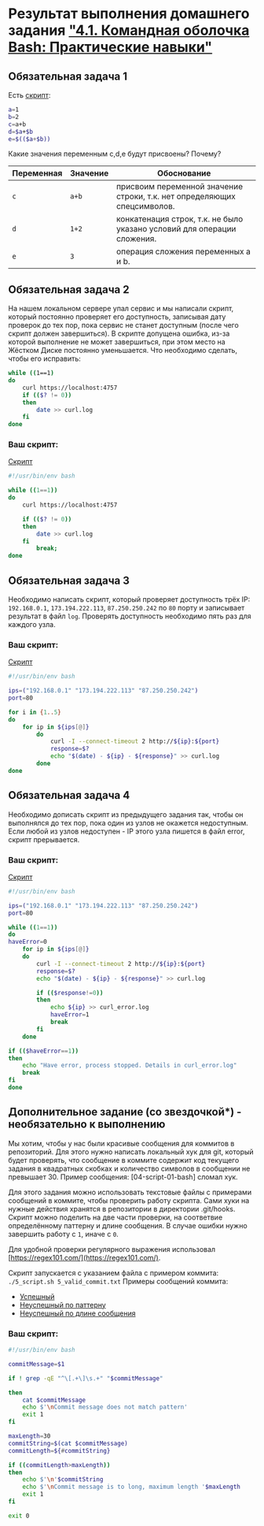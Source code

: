 # Результат выполнения домашнего задания ["4.1. Командная оболочка Bash: Практические навыки"](https://github.com/netology-code/sysadm-homeworks/tree/devsys10/04-script-01-bash)

## Обязательная задача 1

Есть [скрипт](1_script.sh):

```bash
a=1
b=2
c=a+b
d=$a+$b
e=$(($a+$b))
```

Какие значения переменным c,d,e будут присвоены? Почему?


| Переменная | Значение | Обоснование                                                              |
| ---------- | -------- | ------------------------------------------------------------------------ |
| `c`        | `a+b`    | присвоим переменной значение строки, т.к. нет определяющих спецсимволов. |
| `d`        | `1+2`    | конкатенация строк, т.к. не было указано условий для операции сложения.  |
| `e`        | `3`      | операция сложения переменных a и b.                                      |

## Обязательная задача 2
На нашем локальном сервере упал сервис и мы написали скрипт, который постоянно проверяет его доступность, записывая дату проверок до тех пор, пока сервис не станет доступным (после чего скрипт должен завершиться). В скрипте допущена ошибка, из-за которой выполнение не может завершиться, при этом место на Жёстком Диске постоянно уменьшается. Что необходимо сделать, чтобы его исправить:

```bash
while ((1==1)
do
	curl https://localhost:4757
	if (($? != 0))
	then
		date >> curl.log
	fi
done
```

### Ваш скрипт:

[Скрипт](2_script.sh)

```bash
#!/usr/bin/env bash

while ((1==1))
do
	curl https://localhost:4757

	if (($? != 0))
	then
		date >> curl.log
	fi
        break;
done
```

## Обязательная задача 3
Необходимо написать скрипт, который проверяет доступность трёх IP: `192.168.0.1`, `173.194.222.113`, `87.250.250.242` по `80` порту и записывает результат в файл `log`. Проверять доступность необходимо пять раз для каждого узла.

### Ваш скрипт:

[Скрипт](3_script.sh)

```bash
#!/usr/bin/env bash

ips=("192.168.0.1" "173.194.222.113" "87.250.250.242")
port=80

for i in {1..5}
do
    for ip in ${ips[@]}
        do
            curl -I --connect-timeout 2 http://${ip}:${port}
            response=$?
            echo "$(date) - ${ip} - ${response}" >> curl.log
        done
done
```

## Обязательная задача 4
Необходимо дописать скрипт из предыдущего задания так, чтобы он выполнялся до тех пор, пока один из узлов не окажется недоступным. Если любой из узлов недоступен - IP этого узла пишется в файл error, скрипт прерывается.

### Ваш скрипт:

[Скрипт](4_script.sh)

```bash
#!/usr/bin/env bash

ips=("192.168.0.1" "173.194.222.113" "87.250.250.242")
port=80

while ((1==1))
do
haveError=0
    for ip in ${ips[@]}
    do
        curl -I --connect-timeout 2 http://${ip}:${port}
        response=$?
        echo "$(date) - ${ip} - ${response}" >> curl.log

        if (($response!=0))
        then
            echo ${ip} >> curl_error.log
            haveError=1
            break
        fi
    done

if (($haveError==1))
then
    echo "Have error, process stopped. Details in curl_error.log"
    break
fi
done
```

## Дополнительное задание (со звездочкой*) - необязательно к выполнению

Мы хотим, чтобы у нас были красивые сообщения для коммитов в репозиторий. Для этого нужно написать локальный хук для git, который будет проверять, что сообщение в коммите содержит код текущего задания в квадратных скобках и количество символов в сообщении не превышает 30. Пример сообщения: \[04-script-01-bash\] сломал хук.

Для этого задания можно использовать текстовые файлы с примерами сообщений в коммите, чтобы проверить работу скрипта. Сами хуки на нужные действия хранятся в репозитории в директории .git/hooks. Скрипт можно поделить на две части проверки, на соответвие определённому паттерну и длине сообщения. В случае ошибки нужно завершить работу с `1`, иначе с `0`.

Для удобной проверки регулярного выражения использовал [https://regex101.com/](https://regex101.com/).

Скрипт запускается с указанием файла с примером коммита: `./5_script.sh 5_valid_commit.txt`
Примеры сообщений коммита:
- [Успешный](5_valid_commit.txt)
- [Неуспешный по паттерну](5_invalid_commit_pattern.txt)
- [Неуспешный по длине сообщения](5_invalid_commit_message_length.txt)

### Ваш скрипт:
```bash
#!/usr/bin/env bash

commitMessage=$1

if ! grep -qE "^\[.+\]\s.+" "$commitMessage"

then
    cat $commitMessage
    echo $'\nCommit message does not match pattern'
    exit 1
fi

maxLength=30
commitString=$(cat $commitMessage)
commitLength=${#commitString} 

if ((commitLength>maxLength))
then
    echo $'\n'$commitString
    echo $'\nCommit message is to long, maximum length '$maxLength
    exit 1
fi

exit 0
```